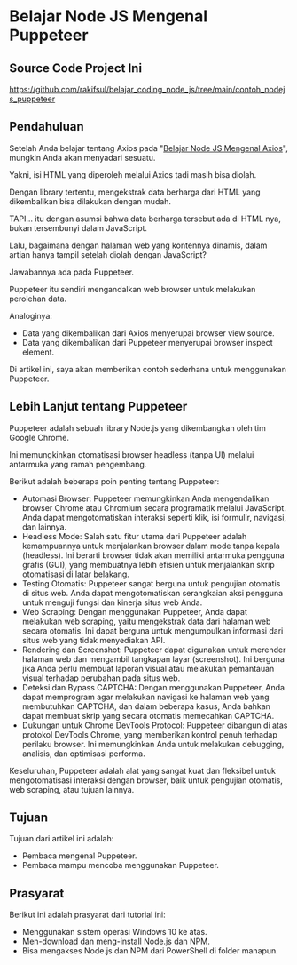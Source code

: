 # Belajar Node JS Mengenal Puppeteer

## Source Code Project Ini

https://github.com/rakifsul/belajar_coding_node_js/tree/main/contoh_nodejs_puppeteer

## Pendahuluan

Setelah Anda belajar tentang Axios pada "[Belajar Node JS Mengenal Axios](https://github.com/rakifsul/belajar_coding_node_js/blob/main/Belajar-Node-JS-Mengenal-Axios.md)", mungkin Anda akan menyadari sesuatu.

Yakni, isi HTML yang diperoleh melalui Axios tadi masih bisa diolah.

Dengan library tertentu, mengekstrak data berharga dari HTML yang dikembalikan bisa dilakukan dengan mudah.

TAPI... itu dengan asumsi bahwa data berharga tersebut ada di HTML nya, bukan tersembunyi dalam JavaScript.

Lalu, bagaimana dengan halaman web yang kontennya dinamis, dalam artian hanya tampil setelah diolah dengan JavaScript?

Jawabannya ada pada Puppeteer.

Puppeteer itu sendiri mengandalkan web browser untuk melakukan perolehan data.

Analoginya:

-   Data yang dikembalikan dari Axios menyerupai browser view source.
-   Data yang dikembalikan dari Puppeteer menyerupai browser inspect element.

Di artikel ini, saya akan memberikan contoh sederhana untuk menggunakan Puppeteer.

## Lebih Lanjut tentang Puppeteer

Puppeteer adalah sebuah library Node.js yang dikembangkan oleh tim Google Chrome.

Ini memungkinkan otomatisasi browser headless (tanpa UI) melalui antarmuka yang ramah pengembang.

Berikut adalah beberapa poin penting tentang Puppeteer:

-   Automasi Browser: Puppeteer memungkinkan Anda mengendalikan browser Chrome atau Chromium secara programatik melalui JavaScript. Anda dapat mengotomatiskan interaksi seperti klik, isi formulir, navigasi, dan lainnya.
-   Headless Mode: Salah satu fitur utama dari Puppeteer adalah kemampuannya untuk menjalankan browser dalam mode tanpa kepala (headless). Ini berarti browser tidak akan memiliki antarmuka pengguna grafis (GUI), yang membuatnya lebih efisien untuk menjalankan skrip otomatisasi di latar belakang.
-   Testing Otomatis: Puppeteer sangat berguna untuk pengujian otomatis di situs web. Anda dapat mengotomatiskan serangkaian aksi pengguna untuk menguji fungsi dan kinerja situs web Anda.
-   Web Scraping: Dengan menggunakan Puppeteer, Anda dapat melakukan web scraping, yaitu mengekstrak data dari halaman web secara otomatis. Ini dapat berguna untuk mengumpulkan informasi dari situs web yang tidak menyediakan API.
-   Rendering dan Screenshot: Puppeteer dapat digunakan untuk merender halaman web dan mengambil tangkapan layar (screenshot). Ini berguna jika Anda perlu membuat laporan visual atau melakukan pemantauan visual terhadap perubahan pada situs web.
-   Deteksi dan Bypass CAPTCHA: Dengan menggunakan Puppeteer, Anda dapat memprogram agar melakukan navigasi ke halaman web yang membutuhkan CAPTCHA, dan dalam beberapa kasus, Anda bahkan dapat membuat skrip yang secara otomatis memecahkan CAPTCHA.
-   Dukungan untuk Chrome DevTools Protocol: Puppeteer dibangun di atas protokol DevTools Chrome, yang memberikan kontrol penuh terhadap perilaku browser. Ini memungkinkan Anda untuk melakukan debugging, analisis, dan optimisasi performa.

Keseluruhan, Puppeteer adalah alat yang sangat kuat dan fleksibel untuk mengotomatisasi interaksi dengan browser, baik untuk pengujian otomatis, web scraping, atau tujuan lainnya.

## Tujuan

Tujuan dari artikel ini adalah:

-   Pembaca mengenal Puppeteer.
-   Pembaca mampu mencoba menggunakan Puppeteer.

## Prasyarat

Berikut ini adalah prasyarat dari tutorial ini:

-   Menggunakan sistem operasi Windows 10 ke atas.
-   Men-download dan meng-install Node.js dan NPM.
-   Bisa mengakses Node.js dan NPM dari PowerShell di folder manapun.

